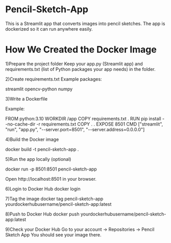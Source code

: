 # Pencil-Sketch-App

This is a Streamlit app that converts images into pencil sketches. The app is dockerized so it can run anywhere easily.

# How We Created the Docker Image

1)Prepare the project folder
Keep your app.py (Streamlit app) and requirements.txt (list of Python packages your app needs) in the folder.

2)Create requirements.txt
Example packages:

streamlit
opencv-python
numpy


3)Write a Dockerfile

Example:

FROM python:3.10
WORKDIR /app
COPY requirements.txt .
RUN pip install --no-cache-dir -r requirements.txt
COPY . .
EXPOSE 8501
CMD ["streamlit", "run", "app.py", "--server.port=8501", "--server.address=0.0.0.0"]


4)Build the Docker image

docker build -t pencil-sketch-app .


5)Run the app locally (optional)

docker run -p 8501:8501 pencil-sketch-app


Open http://localhost:8501 in your browser.

6)Login to Docker Hub
docker login


7)Tag the image
docker tag pencil-sketch-app yourdockerhubusername/pencil-sketch-app:latest


8)Push to Docker Hub
docker push yourdockerhubusername/pencil-sketch-app:latest


9)Check your Docker Hub
Go to your account → Repositories → Pencil Sketch App
You should see your image there.
